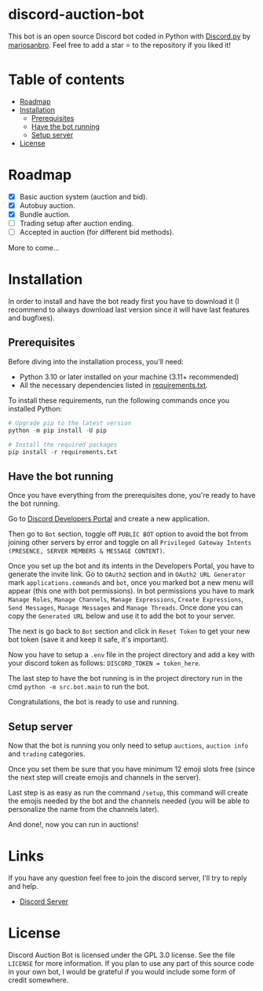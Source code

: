 # discord-auction-bot
This bot is an open source Discord bot coded in Python with [Discord.py](https://discordpy.readthedocs.io/en/stable/) by [mariosanbro](https://github.com/mariosanbro).
Feel free to add a star :star: to the repository if you liked it!

# Table of contents
- [Roadmap](#roadmap)
- [Installation](#installation)
    - [Prerequisites](#prerequisites)
    - [Have the bot running](#have-the-bot-running)
    - [Setup server](#setup-server)
- [License](#license)


# Roadmap
- [x] Basic auction system (auction and bid).
- [x] Autobuy auction.
- [x] Bundle auction.
- [ ] Trading setup after auction ending.
- [ ] Accepted in auction (for different bid methods).

More to come...

# Installation
In order to install and have the bot ready first you have to download it (I recommend to always download last version since it will have last features and bugfixes).

## Prerequisites
Before diving into the installation process, you'll need:

- Python 3.10 or later installed on your machine (3.11+ recommended)
- All the necessary dependencies listed in [requirements.txt](https://github.com/mariosanbro/discord-auction-bot/blob/main/requirements.txt).

To install these requirements, run the following commands once you installed Python:
```py
# Upgrade pip to the latest version
python -m pip install -U pip

# Install the required packages
pip install -r requirements.txt
```

## Have the bot running
Once you have everything from the prerequisites done, you're ready to have the bot running.

Go to [Discord Developers Portal](https://discord.com/developers/applications) and create a new application.

Then go to `Bot` section, toggle off `PUBLIC BOT` option to avoid the bot frrom joining other servers by error and toggle on all `Privileged Gateway Intents (PRESENCE, SERVER MEMBERS & MESSAGE CONTENT)`.

Once you set up the bot and its intents in the Developers Portal, you have to generate the invite link. Go to `OAuth2` section and in `OAuth2 URL Generator` mark `applications.commands` and `bot`, once you marked bot a new menu will appear (this one with bot permissions). In bot permissions you have to mark `Manage Roles`, `Manage Channels`, `Manage Expressions`, `Create Expressions`, `Send Messages`, `Manage Messages` and `Manage Threads`. Once done you can copy the `Generated URL` below and use it to add the bot to your server.

The next is go back to `Bot` section and click in `Reset Token` to get your new bot token (save it and keep it safe, it's important).

Now you have to setup a `.env` file in the project directory and add a key with your discord token as follows: `DISCORD_TOKEN = token_here`.

The last step to have the bot running is in the project directory run in the cmd `python -m src.bot.main` to run the bot.

Congratulations, the bot is ready to use and running.

## Setup server
Now that the bot is running you only need to setup `auctions`, `auction info` and `trading` categories.

Once you set them be sure that you have minimum 12 emoji slots free (since the next step will create emojis and channels in the server).

Last step is as easy as run the command `/setup`, this command will create the emojis needed by the bot and the channels needed (you will be able to personalize the name from the channels later).

And done!, now you can run in auctions!

# Links
If you have any question feel free to join the discord server, I'll try to reply and help.
- [Discord Server](https://discord.gg/QVW53Wtpc4)

# License
Discord Auction Bot is licensed under the GPL 3.0 license. See the file `LICENSE` for more information. If you plan to use any part of this source code in your own bot, I would be grateful if you would include some form of credit somewhere.
